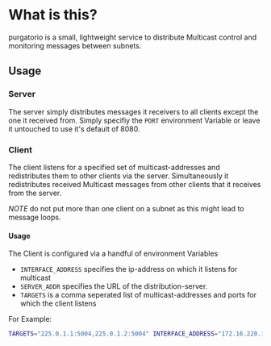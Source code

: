 # What is this?

purgatorio is a small, lightweight service to distribute Multicast control and monitoring messages between subnets.

## Usage

### Server

The server simply distributes messages it receivers to all clients except the one it received from.
Simply specifiy the `PORT` environment Variable or leave it untouched to use it's default of 8080.

### Client

The client listens for a specified set of multicast-addresses and redistributes them to other clients via the server.
Simultaneously it redistributes received Multicast messages from other clients that it receives from the server.

_NOTE_ do not put more than one client on a subnet as this might lead to message loops.

#### Usage

The Client is configured via a handful of environment Variables

- `INTERFACE_ADDRESS` specifies the ip-address on which it listens for multicast
- `SERVER_ADDR` specifies the URL of the distribution-server.
- `TARGETS` is a comma seperated list of multicast-addresses and ports for which the client listens

For Example:

```bash
TARGETS="225.0.1.1:5004,225.0.1.2:5004" INTERFACE_ADDRESS="172.16.220.13" SERVER_ADDR="ws://127.0.0.1:8080" node build/client.js
```
